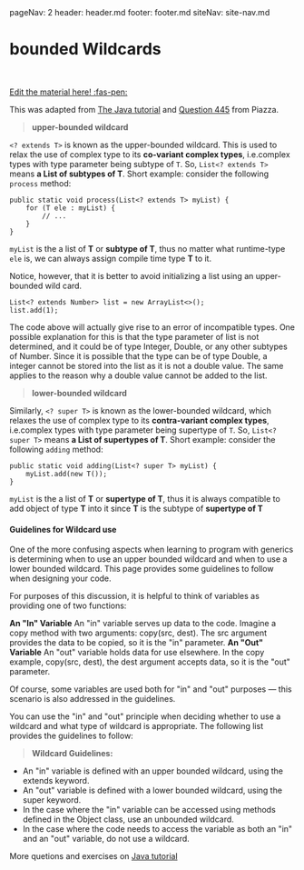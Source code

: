 <frontmatter>
  pageNav: 2
  header: header.md
  footer: footer.md
  siteNav: site-nav.md
</frontmatter>

<br> 

# bounded Wildcards
<br> 

<!-- DO NOT DELETE THIS LINK AND PLEASE WRITE BELOW THIS LINK-->
[Edit the material here! :fas-pen:](https://github.com/nus-cs2030/1920-s2/edit/master/contents/textbook/lecture05/unboundWildcards/unboundWildcards.md)
<!-- DO NOT DELETE THIS LINK AND PLEASE WRITE BELOW THIS LINK-->

This was adapted from [The Java tutorial](https://docs.oracle.com/javase/tutorial/java/generics/upperBounded.html) and [Question 445](https://piazza.com/class/k54zo22zq1t2zc?cid=445) from Piazza.

> **upper-bounded wildcard**

`<? extends T>` is known as the upper-bounded wildcard. This is used to relax the use of complex type to its **co-variant complex types**, i.e.complex types with type parameter being subtype of `T`.  So, `List<? extends T>` means **a List of subtypes of T**. 
Short example:
consider the following `process` method:
```
public static void process(List<? extends T> myList) {
    for (T ele : myList) {
        // ...
    }
}
```
`myList` is the a list of **T** or **subtype of T**, thus no matter what runtime-type `ele` is, we can always assign compile time type **T** to it.

Notice, however, that it is better to avoid initializing a list using an upper-bounded wild card.
```
List<? extends Number> list = new ArrayList<>();
list.add(1);
```
The code above will actually give rise to an error of incompatible types. One possible explanation for this is that the type parameter of list is not determined, and it could be of type Integer, Double, or any other subtypes of Number. Since it is possible that the type can be of type Double, a integer cannot be stored into the list as it is not a double value. The same applies to the reason why a double value cannot be added to the list. 

> **lower-bounded wildcard**

Similarly, `<? super T>` is known as the lower-bounded wildcard, which relaxes the use of complex type to its **contra-variant complex types**, i.e.complex types with type parameter being supertype of `T`.  So, `List<? super T>` means **a List of supertypes of T**.
Short example:
consider the following `adding` method:
```
public static void adding(List<? super T> myList) {
    myList.add(new T());
}
```
`myList` is the a list of **T** or **supertype of T**, thus it is always compatible to add object of type **T** into it since **T** is the subtype of **supertype of T**

#### Guidelines for Wildcard use
One of the more confusing aspects when learning to program with generics is determining when to use an upper bounded wildcard and when to use a lower bounded wildcard. This page provides some guidelines to follow when designing your code.

For purposes of this discussion, it is helpful to think of variables as providing one of two functions:

**An "In" Variable**
An "in" variable serves up data to the code. Imagine a copy method with two arguments: copy(src, dest). The src argument provides the data to be copied, so it is the "in" parameter.
**An "Out" Variable**
An "out" variable holds data for use elsewhere. In the copy example, copy(src, dest), the dest argument accepts data, so it is the "out" parameter.

Of course, some variables are used both for "in" and "out" purposes — this scenario is also addressed in the guidelines.

You can use the "in" and "out" principle when deciding whether to use a wildcard and what type of wildcard is appropriate. The following list provides the guidelines to follow:
> **Wildcard Guidelines:** 
 - An "in" variable is defined with an upper bounded wildcard, using  the extends keyword.
 - An "out" variable is defined with a lower bounded wildcard, using the super keyword.
 - In the case where the "in" variable can be accessed using methods  defined in the Object class, use an unbounded wildcard.
 - In the case where the code needs to access the variable as both an  "in" and an "out" variable, do not use a wildcard.




More quetions and exercises on [Java tutorial](https://docs.oracle.com/javase/tutorial/java/generics/QandE/generics-questions.html)
